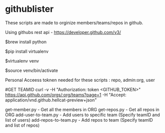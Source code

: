 # githublister
These scripts are made to orginize members/teams/repos in github.

Using githubs rest api - https://developer.github.com/v3/



$brew install python

$pip install virtualenv

$virtualenv venv

$source venv/bin/activate



Personal Acceess toknen needed for these scripts :  repo, admin:org, user



#GET TEAMID 
curl -v -H "Authorization: token <GITHUB_TOKEN>" https://api.github.com/orgs/:org/teams?page=1 -H "Accept: application/vnd.github.hellcat-preview+json"


get-member.py - Get all the members in ORG
get-repos.py - Get all repos in ORG
add-user-to-team.py - Add users to specific team (Specify teamID and list of users)
add-repos-to-team.py - Add repos to team (Specify teamID and list of repos)

